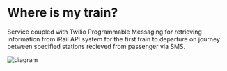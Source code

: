 # Where is my train?

Service coupled with Twilio Programmable Messaging for retrieving information from iRail API system for the first train to departure on journey between specified stations recieved from passenger via SMS.

![diagram](https://i.imgur.com/kxInqkQ.jpg)
